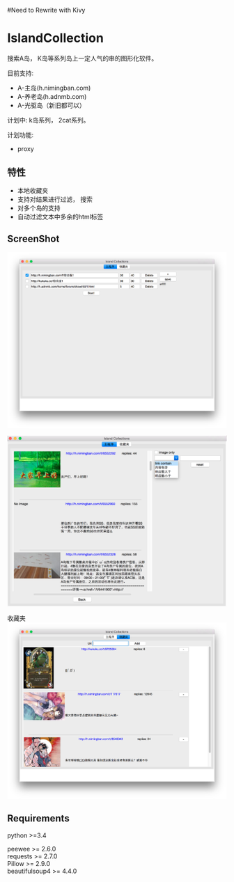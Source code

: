 
#Need to Rewrite with Kivy

# IslandCollection




搜索A岛， K岛等系列岛上一定人气的串的图形化软件。

目前支持:

- A-主岛(h.nimingban.com)  
- A-养老岛(h.adnmb.com)
- A-光驱岛（新旧都可以）

计划中:
k岛系列， 2cat系列。  

计划功能:
- proxy

特性
-------
- 本地收藏夹  
- 支持对结果进行过滤， 搜索  
- 对多个岛的支持  
- 自动过滤文本中多余的html标签  


ScreenShot
-----------
![](/screenshot/gui_1.png)

![](/screenshot/gui_filter.png)

收藏夹  
![](/screenshot/gui_bookmark.png)

Requirements
---------------
python >=3.4

peewee >= 2.6.0  
requests >= 2.7.0  
Pillow >= 2.9.0  
beautifulsoup4 >= 4.4.0  

